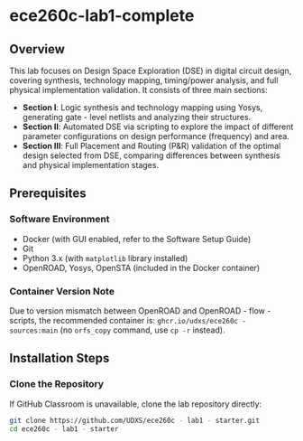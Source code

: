 # ece260c-lab1-complete

## Overview
This lab focuses on Design Space Exploration (DSE) in digital circuit design, covering synthesis, technology mapping, timing/power analysis, and full physical implementation validation. It consists of three main sections:

- **Section I**: Logic synthesis and technology mapping using Yosys, generating gate - level netlists and analyzing their structures.
- **Section II**: Automated DSE via scripting to explore the impact of different parameter configurations on design performance (frequency) and area.
- **Section III**: Full Placement and Routing (P&R) validation of the optimal design selected from DSE, comparing differences between synthesis and physical implementation stages.

## Prerequisites

### Software Environment
- Docker (with GUI enabled, refer to the Software Setup Guide)
- Git
- Python 3.x (with `matplotlib` library installed)
- OpenROAD, Yosys, OpenSTA (included in the Docker container)

### Container Version Note
Due to version mismatch between OpenROAD and OpenROAD - flow - scripts, the recommended container is: `ghcr.io/udxs/ece260c - sources:main` (no `orfs_copy` command, use `cp -r` instead).

## Installation Steps

### Clone the Repository
If GitHub Classroom is unavailable, clone the lab repository directly:
```bash
git clone https://github.com/UDXS/ece260c - lab1 - starter.git
cd ece260c - lab1 - starter